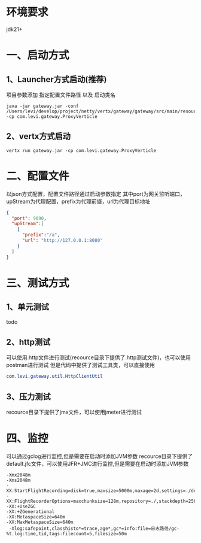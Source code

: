 # 环境要求
jdk21+


# 一、启动方式
## 1、Launcher方式启动(推荐)
项目参数添加 指定配置文件路径 以及 启动类名
```shell
java -jar gateway.jar -conf /Users/levi/develop/project/netty/vertx/gateway/gateway/src/main/resources/config.json -cp com.levi.gateway.ProxyVerticle
```
## 2、vertx方式启动
```shell
vertx run gateway.jar -cp com.levi.gateway.ProxyVerticle
```

# 二、配置文件
以json方式配置，配置文件路径通过启动参数指定
其中port为网关监听端口，upStream为代理配置，prefix为代理前缀，url为代理目标地址
```json
{
  "port": 9090,
  "upStream":[
    {
      "prefix":"/a",
      "url": "http://127.0.0.1:8080"
    }
  ]
}
```

# 三、测试方式
## 1、单元测试
todo
## 2、http测试
可以使用.http文件进行测试(recource目录下提供了.http测试文件)，也可以使用postman进行测试
但是代码中提供了测试工具类，可以直接使用
```java
com.levi.gateway.util.HttpClientUtil
```
## 3、压力测试
recource目录下提供了jmx文件，可以使用jmeter进行测试

# 四、监控
可以通过gclog进行监控,但是需要在启动时添加JVM参数
recource目录下提供了default.jfc文件，可以使用JFR+JMC进行监控,但是需要在启动时添加JVM参数
```shell
-Xmx2048m 
-Xms2048m
-XX:StartFlightRecording=disk=true,maxsize=5000m,maxage=2d,settings=./default.jfc -XX:FlightRecorderOptions=maxchunksize=128m,repository=./,stackdepth=256
-XX:+UseZGC
-XX:+ZGenerational
-XX:MetaspaceSize=640m 
-XX:MaxMetaspaceSize=640m
 -Xlog:safepoint,classhisto*=trace,age*,gc*=info:file=日志路径/gc-%t.log:time,tid,tags:filecount=5,filesize=50m
```